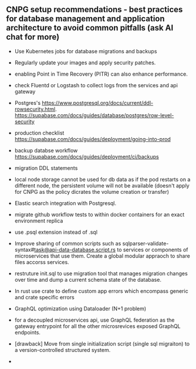 
## CNPG setup recommendations - best practices for database management and application architecture to avoid common pitfalls (ask AI chat for more)
- Use Kubernetes jobs for database migrations and backups
- Regularly update your images and apply security patches.
- enabling Point in Time Recovery (PITR) can also enhance performance.
- check Fluentd or Logstash to collect logs from the services and api gateway
- Postgres's https://www.postgresql.org/docs/current/ddl-rowsecurity.html. https://supabase.com/docs/guides/database/postgres/row-level-security
- production checklist https://supabase.com/docs/guides/deployment/going-into-prod
- backup databse workflow https://supabase.com/docs/guides/deployment/ci/backups
- migration DDL statements
- local node storage cannot be used for db data as if the pod restarts on a different node, the persistent volume will not be available (doesn't apply for CNPG as the policy dicrates the volume creation or transfer)

- Elastic search integration with Postgresql. 

- migrate github workflow tests to within docker containers for an exact environment replica
- use .psql extension instead of .sql 
- Improve sharing of common scripts such as sqlparser-validate-syntax#task@api-data-database.script.rs to services or components of microservices that use them. Create a global modular appraoch to share files accorss services.
- restruture init.sql to use migration tool that manages migration changes over time and dump a current schema state of the database. 
- In rust use crate to define custom app errors which encompass generic and crate specific errors
- GraphQL optimization using Dataloader (N+1 problem)
- for a decoupled microservices api, use GraphQL federation as the gateway entrypoint for all the other microsrevices exposed GraphQL endpoints. 
- [drawback] Move from single initialization script (single sql migraiton) to a version-controlled structured system. 
- 